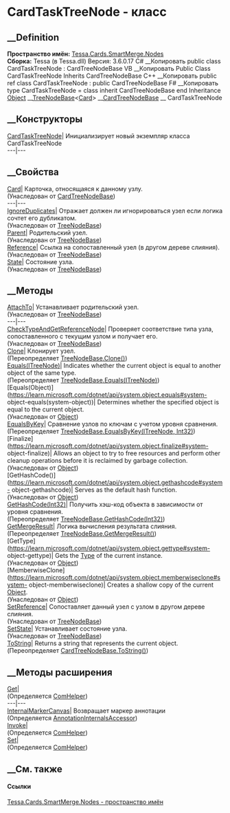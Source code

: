 # CardTaskTreeNode - класс
##  __Definition
 **Пространство имён:**
[Tessa.Cards.SmartMerge.Nodes](N_Tessa_Cards_SmartMerge_Nodes.htm)  
 **Сборка:** Tessa (в Tessa.dll) Версия: 3.6.0.17
C# __Копировать
     public class CardTaskTreeNode : CardTreeNodeBase
VB __Копировать
     Public Class CardTaskTreeNode
    	Inherits CardTreeNodeBase
C++ __Копировать
     public ref class CardTaskTreeNode : public CardTreeNodeBase
F# __Копировать
     type CardTaskTreeNode = 
        class
            inherit CardTreeNodeBase
        end
Inheritance
    [Object](https://learn.microsoft.com/dotnet/api/system.object) __[TreeNodeBase](T_Tessa_SmartMerge_TreeNodeBase_1.htm)<[Card](T_Tessa_Cards_Card.htm)> __[CardTreeNodeBase](T_Tessa_Cards_SmartMerge_Nodes_CardTreeNodeBase.htm) __ CardTaskTreeNode
##  __Конструкторы
[CardTaskTreeNode](M_Tessa_Cards_SmartMerge_Nodes_CardTaskTreeNode__ctor.htm)|
Инициализирует новый экземпляр класса CardTaskTreeNode  
---|---  
##  __Свойства
[Card](P_Tessa_Cards_SmartMerge_Nodes_CardTreeNodeBase_Card.htm)|  Карточка,
относящаяся к данному узлу.  
(Унаследован от
[CardTreeNodeBase](T_Tessa_Cards_SmartMerge_Nodes_CardTreeNodeBase.htm))  
---|---  
[IgnoreDuplicates](P_Tessa_SmartMerge_TreeNodeBase_1_IgnoreDuplicates.htm)|
Отражает должен ли игнорироваться узел если логика сочтет его дубликатом.  
(Унаследован от [TreeNodeBase<T>](T_Tessa_SmartMerge_TreeNodeBase_1.htm))  
[Parent](P_Tessa_SmartMerge_TreeNodeBase_1_Parent.htm)|  Родительский узел.  
(Унаследован от [TreeNodeBase<T>](T_Tessa_SmartMerge_TreeNodeBase_1.htm))  
[Reference](P_Tessa_SmartMerge_TreeNodeBase_1_Reference.htm)|  Ссылка на
сопоставленный узел (в другом дереве слияния).  
(Унаследован от [TreeNodeBase<T>](T_Tessa_SmartMerge_TreeNodeBase_1.htm))  
[State](P_Tessa_SmartMerge_TreeNodeBase_1_State.htm)|  Состояние узла.  
(Унаследован от [TreeNodeBase<T>](T_Tessa_SmartMerge_TreeNodeBase_1.htm))  
##  __Методы
[AttachTo](M_Tessa_SmartMerge_TreeNodeBase_1_AttachTo.htm)|  Устанавливает
родительский узел.  
(Унаследован от [TreeNodeBase<T>](T_Tessa_SmartMerge_TreeNodeBase_1.htm))  
---|---  
[CheckTypeAndGetReferenceNode<TNode>](M_Tessa_SmartMerge_TreeNodeBase_1_CheckTypeAndGetReferenceNode__1.htm)|
Проверяет соответствие типа узла, сопоставленного с текущим узлом и получает
его.  
(Унаследован от [TreeNodeBase<T>](T_Tessa_SmartMerge_TreeNodeBase_1.htm))  
[Clone](M_Tessa_Cards_SmartMerge_Nodes_CardTaskTreeNode_Clone.htm)|  Клонирует
узел.  
(Переопределяет
[TreeNodeBase<T>.Clone()](M_Tessa_SmartMerge_TreeNodeBase_1_Clone.htm))  
[Equals(ITreeNode<Card>)](M_Tessa_Cards_SmartMerge_Nodes_CardTaskTreeNode_Equals.htm)|
Indicates whether the current object is equal to another object of the same
type.  
(Переопределяет
[TreeNodeBase<T>.Equals(ITreeNode<T>)](M_Tessa_SmartMerge_TreeNodeBase_1_Equals.htm))  
[Equals(Object)](https://learn.microsoft.com/dotnet/api/system.object.equals#system-
object-equals\(system-object\))| Determines whether the specified object is
equal to the current object.  
(Унаследован от
[Object](https://learn.microsoft.com/dotnet/api/system.object))  
[EqualsByKey](M_Tessa_Cards_SmartMerge_Nodes_CardTaskTreeNode_EqualsByKey.htm)|
Сравнение узлов по ключам с учетом уровня сравнения.  
(Переопределяет [TreeNodeBase<T>.EqualsByKey(ITreeNode<T>,
Int32)](M_Tessa_SmartMerge_TreeNodeBase_1_EqualsByKey.htm))  
[Finalize](https://learn.microsoft.com/dotnet/api/system.object.finalize#system-
object-finalize)| Allows an object to try to free resources and perform other
cleanup operations before it is reclaimed by garbage collection.  
(Унаследован от
[Object](https://learn.microsoft.com/dotnet/api/system.object))  
[GetHashCode()](https://learn.microsoft.com/dotnet/api/system.object.gethashcode#system-
object-gethashcode)| Serves as the default hash function.  
(Унаследован от
[Object](https://learn.microsoft.com/dotnet/api/system.object))  
[GetHashCode(Int32)](M_Tessa_Cards_SmartMerge_Nodes_CardTaskTreeNode_GetHashCode.htm)|
Получить хэш-код объекта в зависимости от уровня сравнения.  
(Переопределяет
[TreeNodeBase<T>.GetHashCode(Int32)](M_Tessa_SmartMerge_TreeNodeBase_1_GetHashCode.htm))  
[GetMergeResult](M_Tessa_Cards_SmartMerge_Nodes_CardTaskTreeNode_GetMergeResult.htm)|
Логика вычисления результата слияния.  
(Переопределяет
[TreeNodeBase<T>.GetMergeResult()](M_Tessa_SmartMerge_TreeNodeBase_1_GetMergeResult.htm))  
[GetType](https://learn.microsoft.com/dotnet/api/system.object.gettype#system-
object-gettype)| Gets the
[Type](https://learn.microsoft.com/dotnet/api/system.type) of the current
instance.  
(Унаследован от
[Object](https://learn.microsoft.com/dotnet/api/system.object))  
[MemberwiseClone](https://learn.microsoft.com/dotnet/api/system.object.memberwiseclone#system-
object-memberwiseclone)| Creates a shallow copy of the current
[Object](https://learn.microsoft.com/dotnet/api/system.object).  
(Унаследован от
[Object](https://learn.microsoft.com/dotnet/api/system.object))  
[SetReference](M_Tessa_SmartMerge_TreeNodeBase_1_SetReference.htm)|
Сопоставляет данный узел с узлом в другом дереве слияния.  
(Унаследован от [TreeNodeBase<T>](T_Tessa_SmartMerge_TreeNodeBase_1.htm))  
[SetState](M_Tessa_SmartMerge_TreeNodeBase_1_SetState.htm)|  Устанавливает
состояние узла.  
(Унаследован от [TreeNodeBase<T>](T_Tessa_SmartMerge_TreeNodeBase_1.htm))  
[ToString](M_Tessa_Cards_SmartMerge_Nodes_CardTaskTreeNode_ToString.htm)|
Returns a string that represents the current object.  
(Переопределяет
[CardTreeNodeBase.ToString()](M_Tessa_Cards_SmartMerge_Nodes_CardTreeNodeBase_ToString.htm))  
##  __Методы расширения
[Get](M_Tessa_Extensions_Default_Client_EDS_ComHelper_Get.htm)|  
(Определяется
[ComHelper](T_Tessa_Extensions_Default_Client_EDS_ComHelper.htm))  
---|---  
[InternalMarkerCanvas](M_Tessa_UI_Views_Charting_Annotations_AnnotationInternalsAccessor_InternalMarkerCanvas.htm)|
Возвращает маркер аннотации  
(Определяется
[AnnotationInternalsAccessor](T_Tessa_UI_Views_Charting_Annotations_AnnotationInternalsAccessor.htm))  
[Invoke](M_Tessa_Extensions_Default_Client_EDS_ComHelper_Invoke.htm)|  
(Определяется
[ComHelper](T_Tessa_Extensions_Default_Client_EDS_ComHelper.htm))  
[Set](M_Tessa_Extensions_Default_Client_EDS_ComHelper_Set.htm)|  
(Определяется
[ComHelper](T_Tessa_Extensions_Default_Client_EDS_ComHelper.htm))  
##  __См. также
#### Ссылки
[Tessa.Cards.SmartMerge.Nodes - пространство
имён](N_Tessa_Cards_SmartMerge_Nodes.htm)
